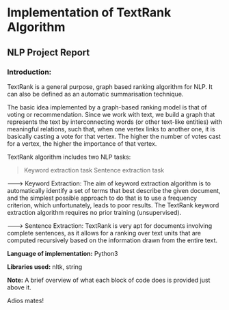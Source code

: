 # Implementation of TextRank Algorithm

## NLP Project Report

### Introduction:

TextRank is a general purpose, graph based ranking algorithm for NLP. It can also be defined as an automatic summarisation technique.

The basic idea implemented by a graph-based ranking model is that of voting or recommendation. Since we work with text, we build a graph that represents the text by interconnecting words (or other text-like entities) with meaningful relations, such that, when one vertex links to another one, it is basically casting a vote for that vertex. The higher the number of votes cast for a vertex, the higher the importance of that vertex.

TextRank algorithm includes two NLP tasks:

   > Keyword extraction task
   > Sentence extraction task

   ---> Keyword Extraction: The aim of keyword extraction algorithm is to automatically identify a set of terms that best describe the given document, and the simplest possible approach to do that is to use a frequency criterion, which unfortunately, leads to poor results. The TextRank keyword extraction algorithm requires no prior training (unsupervised).

   ---> Sentence Extraction: TextRank is very apt for documents involving complete sentences, as it allows for a ranking over text units that are computed recursively based on the information drawn from the entire text.

**Language of implementation:** Python3

**Libraries used:** nltk, string

**Note:** A brief overview of what each block of code does is provided just above it.

Adios mates!
